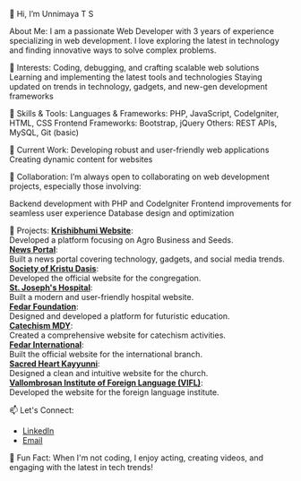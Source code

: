 👋 Hi, I’m Unnimaya T S

About Me:
I am a passionate Web Developer with 3 years of experience specializing in web development. I love exploring the latest in technology and finding innovative ways to solve complex problems.

👀 Interests:
Coding, debugging, and crafting scalable web solutions
Learning and implementing the latest tools and technologies
Staying updated on trends in technology, gadgets, and new-gen development frameworks

🌱 Skills & Tools:
Languages & Frameworks: PHP, JavaScript, CodeIgniter, HTML, CSS
Frontend Frameworks: Bootstrap, jQuery
Others: REST APIs, MySQL, Git (basic)

💼 Current Work:
Developing robust and user-friendly web applications
Creating dynamic content for websites

💞️ Collaboration:
I’m always open to collaborating on web development projects, especially those involving:

Backend development with PHP and CodeIgniter
Frontend improvements for seamless user experience
Database design and optimization

🚀 Projects:
[**Krishibhumi Website**](http://krishibhumi.com):  
Developed a platform focusing on Agro Business and Seeds.  
[**News Portal**](https://kozhicode.com):  
Built a news portal covering technology, gadgets, and social media trends.  
[**Society of Kristu Dasis**](https://www.societyofkristudasi.com):  
Developed the official website for the congregation.  
[**St. Joseph's Hospital**](https://sjmhospital.org):  
Built a modern and user-friendly hospital website.  
[**Fedar Foundation**](https://fedarfoundation.com):  
Designed and developed a platform for futuristic education.  
[**Catechism MDY**](https://catechismmdy.in):  
Created a comprehensive website for catechism activities.  
[**Fedar International**](https://fedar.in):  
Built the official website for the international branch.  
[**Sacred Heart Kayyunni**](https://www.sacredheartkayyunni.com):  
Designed a clean and intuitive website for the church.  
[**Vallombrosan Institute of Foreign Language (VIFL)**](https://vifl.org):  
Developed the website for the foreign language institute. 

📫 Let's Connect:
- [LinkedIn](https://www.linkedin.com/in/unnimaya-t-s/)  
- [Email](mailto:unnimayats001@gmail.com)
  
🌟 Fun Fact:
When I'm not coding, I enjoy acting, creating videos, and engaging with the latest in tech trends!
